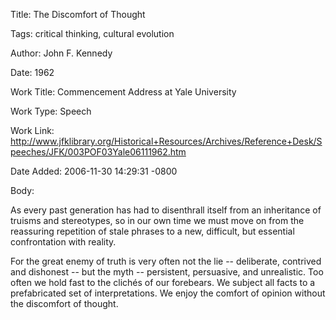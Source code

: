 Title:  The Discomfort of Thought

Tags:   critical thinking, cultural evolution

Author: John F. Kennedy

Date:   1962

Work Title: Commencement Address at Yale University

Work Type: Speech

Work Link: http://www.jfklibrary.org/Historical+Resources/Archives/Reference+Desk/Speeches/JFK/003POF03Yale06111962.htm

Date Added: 2006-11-30 14:29:31 -0800

Body: 

As every past generation has had to disenthrall itself from an inheritance of truisms and stereotypes, so in our own time we must move on from the reassuring repetition of stale phrases to a new, difficult, but essential confrontation with reality. 

For the great enemy of truth is very often not the lie -- deliberate, contrived and dishonest -- but the myth -- persistent, persuasive, and unrealistic. Too often we hold fast to the clichés of our forebears. We subject all facts to a prefabricated set of interpretations. We enjoy the comfort of opinion without the discomfort of thought.
